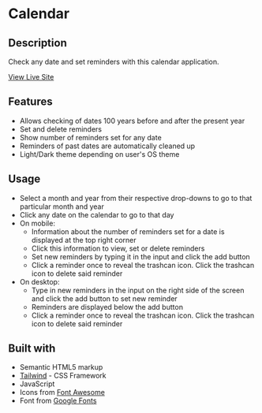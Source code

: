 # Calendar

## Description

Check any date and set reminders with this calendar application.

[View Live Site](https://dev-dylann.github.io/calendar/build/)

## Features

- Allows checking of dates 100 years before and after the present year
- Set and delete reminders
- Show number of reminders set for any date
- Reminders of past dates are automatically cleaned up
- Light/Dark theme depending on user's OS theme

## Usage

- Select a month and year from their respective drop-downs to go to that particular month and year
- Click any date on the calendar to go to that day
- On mobile:
  - Information about the number of reminders set for a date is displayed at the top right corner
  - Click this information to view, set or delete reminders
  - Set new reminders by typing it in the input and click the add button
  - Click a reminder once to reveal the trashcan icon. Click the trashcan icon to delete said reminder
- On desktop:
  - Type in new reminders in the input on the right side of the screen and click the add button to set new reminder
  - Reminders are displayed below the add button
  - Click a reminder once to reveal the trashcan icon. Click the trashcan icon to delete said reminder

## Built with

- Semantic HTML5 markup
- [Tailwind](https://tailwindcss.com) - CSS Framework
- JavaScript
- Icons from [Font Awesome](https://fontawesome.com/search?m=free&o=r)
- Font from [Google Fonts](https://fonts.google.com/)
